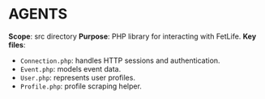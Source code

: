 # AGENTS
**Scope**: src directory
**Purpose**: PHP library for interacting with FetLife.
**Key files**:
- `Connection.php`: handles HTTP sessions and authentication.
- `Event.php`: models event data.
- `User.php`: represents user profiles.
- `Profile.php`: profile scraping helper.
